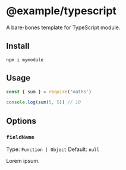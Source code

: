 # @example/typescript

A bare-bones template for TypeScript module.

## Install

```
npm i mymodule
```

## Usage

```js
const { sum } = require('maths')

console.log(sum(5, 5)) // 10
```

## Options

### `fieldName`

Type: `Function | Object`
Default: `null`

Lorem ipsum.
